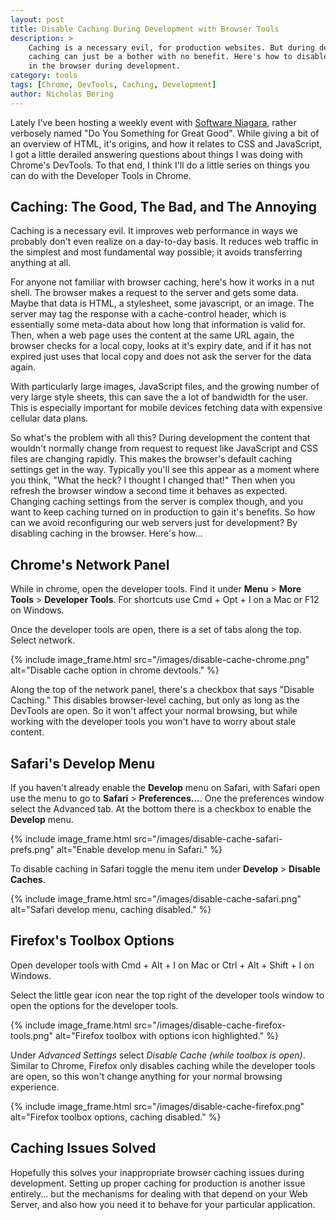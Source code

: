 ```yaml
---
layout: post
title: Disable Caching During Development with Browser Tools
description: >
    Caching is a necessary evil, for production websites. But during development
    caching can just be a bother with no benefit. Here's how to disable caching
    in the browser during development.
category: tools
tags: [Chrome, DevTools, Caching, Development]
author: Nicholas Bering
---
```


Lately I've been hosting a weekly event with [Software Niagara], rather
verbosely named "Do You Something for Great Good". While giving a bit of an
overview of HTML, it's origins, and how it relates to CSS and JavaScript, I got
a little derailed answering questions about things I was doing with Chrome's
DevTools. To that end, I think I'll do a little series on things you can do with
the Developer Tools in Chrome.

## Caching: The Good, The Bad, and The Annoying

Caching is a necessary evil. It improves web performance in ways we probably
don't even realize on a day-to-day basis. It reduces web traffic in the simplest
and most fundamental way possible; it avoids transferring anything at all.

For anyone not familiar with browser caching, here's how it works in a nut shell.
The browser makes a request to the server and gets some data. Maybe that data is
HTML, a stylesheet, some javascript, or an image. The server may tag the
response with a cache-control header, which is essentially some meta-data about
how long that information is valid for. Then, when a web page uses the content
at the same URL again, the browser checks for a local copy, looks at it's expiry
date, and if it has not expired just uses that local copy and does not ask the
server for the data again.

With particularly large images, JavaScript files, and the growing number of very
large style sheets, this can save the a lot of bandwidth for the user. This is
especially important for mobile devices fetching data with expensive cellular
data plans.

So what's the problem with all this? During development the content that
wouldn't normally change from request to request like JavaScript and CSS files
are changing rapidly. This makes the browser's default caching settings get in
the way. Typically you'll see this appear as a moment where you think, "What the
heck? I thought I changed that!" Then when you refresh the browser window a
second time it behaves as expected. Changing caching settings from the server is
complex though, and you want to keep caching turned on in production to gain
it's benefits. So how can we avoid reconfiguring our web servers just for
development? By disabling caching in the browser. Here's how...

## Chrome's Network Panel

While in chrome, open the developer tools. Find it under **Menu** > **More
Tools** > **Developer Tools**. For shortcuts use Cmd + Opt + I on a Mac or F12
on Windows.

Once the developer tools are open, there is a set of tabs along the top. Select
network.

{% include image_frame.html
  src="/images/disable-cache-chrome.png"
  alt="Disable cache option in chrome devtools."
%}

Along the top of the network panel, there's a checkbox that says "Disable
Caching." This disables browser-level caching, but only as long as the DevTools
are open. So it won't affect your normal browsing, but while working with the
developer tools you won't have to worry about stale content.

## Safari's Develop Menu

If you haven't already enable the **Develop** menu on Safari, with Safari open
use the menu to go to **Safari** > **Preferences...**. One the preferences
window select the Advanced tab. At the bottom there is a checkbox to enable the
**Develop** menu.

{% include image_frame.html
  src="/images/disable-cache-safari-prefs.png"
  alt="Enable develop menu in Safari."
%}

To disable caching in Safari toggle the menu item under **Develop** >
**Disable Caches**.

{% include image_frame.html
  src="/images/disable-cache-safari.png"
  alt="Safari develop menu, caching disabled."
%}

## Firefox's Toolbox Options

Open developer tools with Cmd + Alt + I on Mac or Ctrl + Alt + Shift + I on
Windows.

Select the little gear icon near the top right of the developer tools window to
open the options for the developer tools.

{% include image_frame.html
  src="/images/disable-cache-firefox-tools.png"
  alt="Firefox toolbox with options icon highlighted."
%}

Under *Advanced Settings* select *Disable Cache (while toolbox is open)*.
Similar to Chrome, Firefox only disables caching while the developer tools are
open, so this won't change anything for your normal browsing experience.

{% include image_frame.html
  src="/images/disable-cache-firefox.png"
  alt="Firefox toolbox options, caching disabled."
%}

## Caching Issues Solved

Hopefully this solves your inappropriate browser caching issues during
development. Setting up proper caching for production is another issue
entirely... but the mechanisms for dealing with that depend on your Web Server,
and also how you need it to behave for your particular application.

[Software Niagara]: <https://www.softwareniagara.com/>
